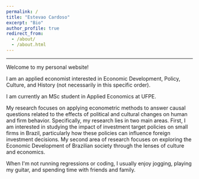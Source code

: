 ```yaml
---
permalink: /
title: "Estevao Cardoso"
excerpt: "Bio"
author_profile: true
redirect_from: 
  - /about/
  - /about.html
---
```

------
Welcome to my personal website!

I am an applied economist interested in Economic Development, Policy, Culture, and History (not necessarily in this specific order).

I am currently an MSc student in Applied Economics at UFPE.

My research focuses on applying econometric methods to answer causal questions related to the effects of political and cultural changes on human and firm behavior. Specifically, my research lies in two main areas. First, I am interested in studying the impact of investment target policies on small firms in Brazil, particularly how these policies can influence foreign investment decisions. My second area of research focuses on exploring the Economic Development of Brazilian society through the lenses of culture and economics.

When I'm not running regressions or coding, I usually enjoy jogging, playing my guitar, and spending time with friends and family.


